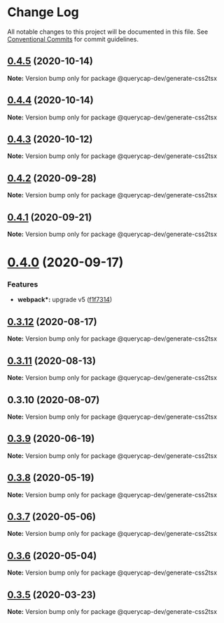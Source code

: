 # Change Log

All notable changes to this project will be documented in this file.
See [Conventional Commits](https://conventionalcommits.org) for commit guidelines.

## [0.4.5](https://github.com/querycap/webappkit/compare/@querycap-dev/generate-css2tsx@0.4.4...@querycap-dev/generate-css2tsx@0.4.5) (2020-10-14)

**Note:** Version bump only for package @querycap-dev/generate-css2tsx





## [0.4.4](https://github.com/querycap/webappkit/compare/@querycap-dev/generate-css2tsx@0.4.3...@querycap-dev/generate-css2tsx@0.4.4) (2020-10-14)

**Note:** Version bump only for package @querycap-dev/generate-css2tsx





## [0.4.3](https://github.com/querycap/webappkit/compare/@querycap-dev/generate-css2tsx@0.4.2...@querycap-dev/generate-css2tsx@0.4.3) (2020-10-12)

**Note:** Version bump only for package @querycap-dev/generate-css2tsx

## [0.4.2](https://github.com/querycap/webappkit/compare/@querycap-dev/generate-css2tsx@0.4.1...@querycap-dev/generate-css2tsx@0.4.2) (2020-09-28)

**Note:** Version bump only for package @querycap-dev/generate-css2tsx

## [0.4.1](https://github.com/querycap/webappkit/compare/@querycap-dev/generate-css2tsx@0.4.0...@querycap-dev/generate-css2tsx@0.4.1) (2020-09-21)

**Note:** Version bump only for package @querycap-dev/generate-css2tsx

# [0.4.0](https://github.com/querycap/webappkit/compare/@querycap-dev/generate-css2tsx@0.3.12...@querycap-dev/generate-css2tsx@0.4.0) (2020-09-17)

### Features

- **webpack\*:** upgrade v5 ([f1f7314](https://github.com/querycap/webappkit/commit/f1f731455891400904d64eb44ebf3a94d8f414cb))

## [0.3.12](https://github.com/querycap/webappkit/compare/@querycap-dev/generate-css2tsx@0.3.11...@querycap-dev/generate-css2tsx@0.3.12) (2020-08-17)

**Note:** Version bump only for package @querycap-dev/generate-css2tsx

## [0.3.11](https://github.com/querycap/webappkit/compare/@querycap-dev/generate-css2tsx@0.3.10...@querycap-dev/generate-css2tsx@0.3.11) (2020-08-13)

**Note:** Version bump only for package @querycap-dev/generate-css2tsx

## 0.3.10 (2020-08-07)

**Note:** Version bump only for package @querycap-dev/generate-css2tsx

## [0.3.9](https://github.com/querycap/devkit/compare/@querycap-dev/generate-css2tsx@0.3.8...@querycap-dev/generate-css2tsx@0.3.9) (2020-06-19)

**Note:** Version bump only for package @querycap-dev/generate-css2tsx

## [0.3.8](https://github.com/querycap/devkit/compare/@querycap-dev/generate-css2tsx@0.3.7...@querycap-dev/generate-css2tsx@0.3.8) (2020-05-19)

**Note:** Version bump only for package @querycap-dev/generate-css2tsx

## [0.3.7](https://github.com/querycap/devkit/compare/@querycap-dev/generate-css2tsx@0.3.6...@querycap-dev/generate-css2tsx@0.3.7) (2020-05-06)

**Note:** Version bump only for package @querycap-dev/generate-css2tsx

## [0.3.6](https://github.com/querycap/devkit/compare/@querycap-dev/generate-css2tsx@0.3.5...@querycap-dev/generate-css2tsx@0.3.6) (2020-05-04)

**Note:** Version bump only for package @querycap-dev/generate-css2tsx

## [0.3.5](https://github.com/querycap/devkit/compare/@querycap-dev/generate-css2tsx@0.3.4...@querycap-dev/generate-css2tsx@0.3.5) (2020-03-23)

**Note:** Version bump only for package @querycap-dev/generate-css2tsx

